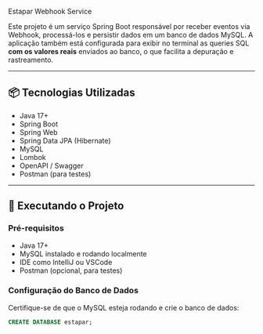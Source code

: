  Estapar Webhook Service

Este projeto é um serviço Spring Boot responsável por receber eventos via Webhook, processá-los e persistir dados em um banco de dados MySQL. A aplicação também está configurada para exibir no terminal as queries SQL **com os valores reais** enviados ao banco, o que facilita a depuração e rastreamento.

---

## 📦 Tecnologias Utilizadas

- Java 17+
- Spring Boot
- Spring Web
- Spring Data JPA (Hibernate)
- MySQL
- Lombok
- OpenAPI / Swagger
- Postman (para testes)

---

## 🚀 Executando o Projeto

### Pré-requisitos

- Java 17+
- MySQL instalado e rodando localmente
- IDE como IntelliJ ou VSCode
- Postman (opcional, para testes)

### Configuração do Banco de Dados

Certifique-se de que o MySQL esteja rodando e crie o banco de dados:

```sql
CREATE DATABASE estapar;
